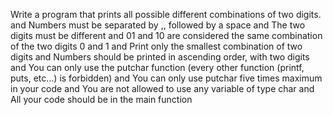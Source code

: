 Write a program that prints all possible different combinations of two digits. and Numbers must be separated by ,, followed by a space and The two digits must be different and 01 and 10 are considered the same combination of the two digits 0 and 1 and Print only the smallest combination of two digits and Numbers should be printed in ascending order, with two digits and You can only use the putchar function (every other function (printf, puts, etc…) is forbidden) and You can only use putchar five times maximum in your code and You are not allowed to use any variable of type char and All your code should be in the main function